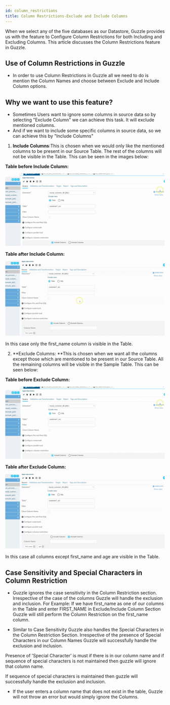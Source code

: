 ```yaml
---
id: column_restrictions
title: Column Restrictions-Exclude and Include Columns
---
```


When we select any of the five databases as our Datastore, Guzzle provides us with the feature to Configure Column Restrictions for both Including and Excluding Columns. This article discusses the Column Restrictions feature in Guzzle.

## Use of Column Restrictions in Guzzle

* In order to use Column Restrictions in Guzzle all we need to do is mention the Column Names and choose between Exclude and Include Column options.

## Why we want to use this feature?

- Sometimes Users want to ignore some columns in source data so by selecting "Exclude Column" we can achieve this task. It will exclude mentioned columns.
- And if we want to include some specific columns in source data, so we can achieve this by "Include Columns"

1. **Include Columns**:This is chosen when we would only like the mentioned columns to be present in our Source Table. The rest of the columns will not be visible in the Table. This can be seen in the images below:

**Table before Include Column:**

![image alt text](/img/docs/how-to-guides/ingest_data/Recording-6.gif)

**Table after Include Column:**

![image alt text](/img/docs/how-to-guides/ingest_data/Recording-7.gif)

In this case only the first_name column is visible in the Table.

2. **Exclude Columns: **This is chosen when we want all the columns except those which are mentioned to be present in our Source Table. All the remaining columns will be visible in the Sample Table. This can be seen below:

**Table before Exclude Column:**

![image alt text](/img/docs/how-to-guides/ingest_data/Recording-6(1).gif)

**Table after Exclude Column:**

![image alt text](/img/docs/how-to-guides/ingest_data/Recording-8.gif)

In this case all columns except first_name and age are visible in the Table.

## Case Sensitivity and Special Characters in Column Restriction

* Guzzle ignores the case sensitivity in the Column Restriction section. Irrespective of the case of the columns Guzzle will handle the exclusion and inclusion. For Example: If we have first_name as one of our columns in the Table and enter FIRST_NAME in Exclude/Include Column Section Guzzle will still perform the Column Restriction on the first_name column.

* Similar to Case Sensitivity Guzzle also handles the Special Characters in the Column Restriction Section. Irrespective of the presence of Special Characters in our Column Names Guzzle will successfully handle the exclusion and inclusion. 

Presence of 'Special Character' is must if there is in our column name and if sequence of special characters is not maintained then guzzle will ignore that column name.

If sequence of special characters is maintained then guzzle will successfully handle the exclusion and inclusion.

* If the user enters a column name that does not exist in the table, Guzzle will not throw an error but would simply ignore the Columns.
